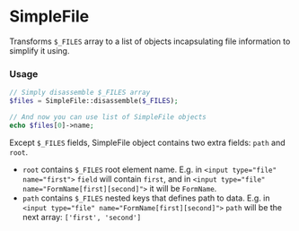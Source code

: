 # SimpleFile
Transforms `$_FILES` array to a list of objects incapsulating file information to simplify it using.

### Usage
```php
// Simply disassemble $_FILES array
$files = SimpleFile::disassemble($_FILES);

// And now you can use list of SimpleFile objects
echo $files[0]->name;
```
Except `$_FILES` fields, SimpleFile object contains two extra fields: `path`
and `root`.
* `root` contains `$_FILES` root element name. E.g. in `<input type="file" name="first">` `field` will contain `first`, and in `<input type="file" name="FormName[first][second]">` it will be `FormName`.
* `path` contains `$_FILES` nested keys that defines path to data. E.g. in `<input type="file" name="FormName[first][second]">` `path` will be the next array: `['first', 'second']`
